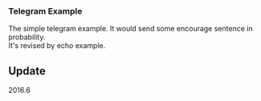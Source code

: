 ### Telegram Example    

The simple telegram example. It would send some encourage sentence in probability.    
It's revised by echo example.

Update    
---------------------    
2016.6
